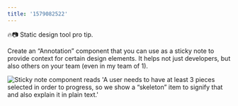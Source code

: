 ```yaml
---
title: '1579082522'
---
```

🔥📷 Static design tool pro tip.

Create an “Annotation” component that you can use as a sticky note to provide context for certain design elements. It helps not just developers, but also others on your team (even in my team of 1).

![Sticky note component reads 'A user needs to have at least 3 pieces selected in order to progress, so we show a “skeleton” item to signify that and also explain it in 
plain text.'](https://hankchizljaw.imgix.net/annotation-in-figma.jpg?auto=format&q=60)
